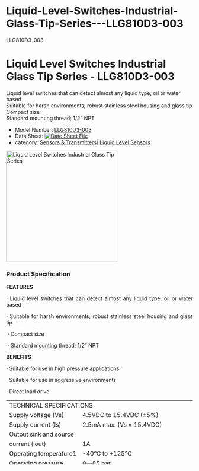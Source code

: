 # Liquid-Level-Switches-Industrial-Glass-Tip-Series---LLG810D3-003
LLG810D3-003

<h1>Liquid Level Switches Industrial Glass Tip Series - LLG810D3-003</h1>
<p>Liquid level switches that can detect almost any liquid type; oil or water based<br />
  Suitable for harsh environments; robust stainless steel housing and glass tip<br />
  Compact size<br />
Standard mounting thread; 1/2&rdquo; NPT</p>
<ul>
  <li>Model Number: <a href="http://www.isweek.com/product/liquid-level-switches-industrial-glass-tip-series-llg810d3-003_1878.html">LLG810D3-003</a></li>
  <li>Data Sheet: <a href="http://www.isweek.com/Uploads/20160908/57d11f797f988.pdf" target="_blank"><img src="http://www.isweek.com/statics/front/img/icon-pdf.png" alt="Date Sheet File" /></a></li>
  <li>category:  <a href="http://www.isweek.com/wholesale/sensors-transmitters_11">Sensors &amp; Transmitters</a><em>|</em> <a href="http://www.isweek.com/wholesale/liquid-level-sensors_8">Liquid Level Sensors</a></li>
</ul>
<div>
  <div><a title="" rel="undefined"><img title="" src="http://www.isweek.com/Thumbs/300/0160418/57148c0c66c9f.JPG" data-src="/Uploads/20160418/57148c0c66c9f.JPG" alt="Liquid Level Switches Industrial Glass Tip Series" height="300" width="300" /></a>
    <div></div>
  </div>
  <div></div>
</div>
<h3>Product Specification</h3>
<p> <strong>FEATURES</strong><strong> </strong></p>
<p align="justify"> · Liquid level switches that can detect almost any liquid type; oil or water based </p>
<p align="justify"> · Suitable for harsh environments; robust stainless steel housing and glass tip   </p>
<p align="justify">  · Compact size </p>
<p>  · Standard mounting thread; 1/2&rdquo; NPT <br />
</p>
<p> <strong>BENEFITS</strong><strong> </strong></p>
<p> · Suitable for use in high pressure applications </p>
<p> · Suitable for use in aggressive environments </p>
<p> · Direct load drive <br />
</p>
<table height="173" width="465">
  <tbody>
    <tr>
      <td colspan="2" height="20" width="296"> TECHNICAL SPECIFICATIONS </td>
    </tr>
    <tr>
      <td height="20" width="148"> Supply voltage (Vs) </td>
      <td height="20" width="317"> 4.5VDC to 15.4VDC (±5%) </td>
    </tr>
    <tr>
      <td height="20" width="148"> Supply current (ls) </td>
      <td height="20" width="317"> 2.5mA max. (Vs = 15.4VDC) </td>
    </tr>
    <tr>
      <td height="17" width="148"> Output sink and source </td>
      <td height="17" width="317"><br /></td>
    </tr>
    <tr>
      <td height="19" width="148"> current (lout) </td>
      <td height="19" width="317"> 1A </td>
    </tr>
    <tr>
      <td height="20" width="148"> Operating temperature1 </td>
      <td height="20" width="317"> -40°C to +125°C </td>
    </tr>
    <tr>
      <td height="19" width="148"> Operating pressure </td>
      <td height="19" width="317"> 0—85 bar </td>
    </tr>
    <tr>
      <td height="19" width="148"> Housing material </td>
      <td height="19" width="317"> Stainless steel housing with glass tip </td>
    </tr>
    <tr>
      <td height="19" width="148"> Sensor termination </td>
      <td height="19" width="317"> 20AWG, 250mm PTFE  wires, 8mm tinned </td>
    </tr>
  </tbody>
</table>

